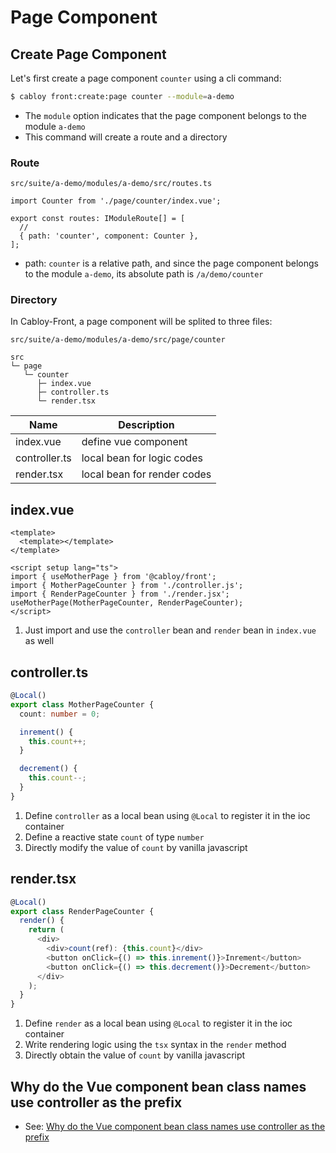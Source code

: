 # Page Component

## Create Page Component

Let's first create a page component `counter` using a cli command:

```bash
$ cabloy front:create:page counter --module=a-demo
```

- The `module` option indicates that the page component belongs to the module `a-demo`
- This command will create a route and a directory

### Route

`src/suite/a-demo/modules/a-demo/src/routes.ts`

```typescript{1,5}
import Counter from './page/counter/index.vue';

export const routes: IModuleRoute[] = [
  //
  { path: 'counter', component: Counter },
];
```

- path: `counter` is a relative path, and since the page component belongs to the module `a-demo`, its absolute path is `/a/demo/counter`

### Directory

In Cabloy-Front, a page component will be splited to three files:

`src/suite/a-demo/modules/a-demo/src/page/counter`

```
src
└─ page
   └─ counter
      ├─ index.vue
      ├─ controller.ts
      └─ render.tsx
```

| Name       | Description                 |
| ---------- | --------------------------- |
| index.vue  | define vue component        |
| controller.ts  | local bean for logic codes  |
| render.tsx | local bean for render codes |

## index.vue

```vue
<template>
  <template></template>
</template>

<script setup lang="ts">
import { useMotherPage } from '@cabloy/front';
import { MotherPageCounter } from './controller.js';
import { RenderPageCounter } from './render.jsx';
useMotherPage(MotherPageCounter, RenderPageCounter);
</script>
```

1. Just import and use the `controller` bean and `render` bean in `index.vue` as well

## controller.ts

```typescript
@Local()
export class MotherPageCounter {
  count: number = 0;

  inrement() {
    this.count++;
  }

  decrement() {
    this.count--;
  }
}
```

1. Define `controller` as a local bean using `@Local` to register it in the ioc container
2. Define a reactive state `count` of type `number`
3. Directly modify the value of `count` by vanilla javascript

## render.tsx

```typescript
@Local()
export class RenderPageCounter {
  render() {
    return (
      <div>
        <div>count(ref): {this.count}</div>
        <button onClick={() => this.inrement()}>Inrement</button>
        <button onClick={() => this.decrement()}>Decrement</button>
      </div>
    );
  }
}
```

1. Define `render` as a local bean using `@Local` to register it in the ioc container
2. Write rendering logic using the `tsx` syntax in the `render` method
3. Directly obtain the value of `count` by vanilla javascript

## Why do the Vue component bean class names use controller as the prefix

- See: [Why do the Vue component bean class names use controller as the prefix ](../../resources/faq.md#faq-controller)
